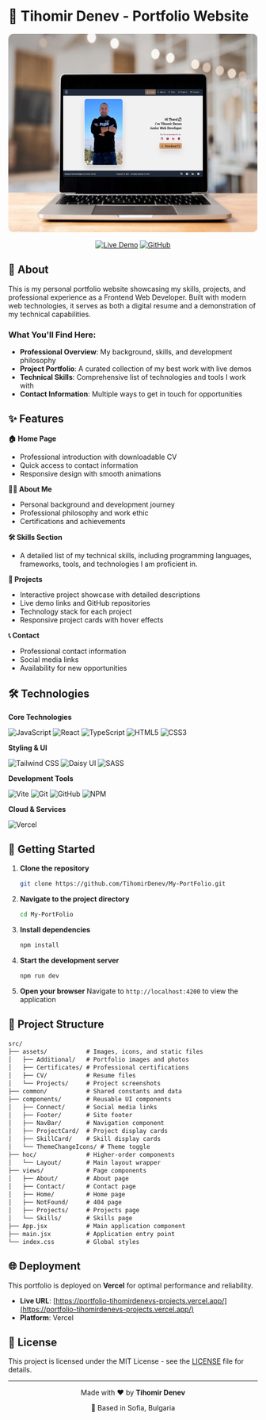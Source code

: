# 🚀 Tihomir Denev - Portfolio Website

<div align="center">
  <img alt="Portfolio Demo" src="./src/assets/Additional/myPortFolio.png" height="400" style="border-radius: 10px;" />
  
  [![Live Demo](https://img.shields.io/badge/Live%20Demo-View%20Portfolio-blue?style=for-the-badge&logo=vercel)](https://portfolio-tihomirdenevs-projects.vercel.app/)
  [![GitHub](https://img.shields.io/badge/GitHub-Repository-black?style=for-the-badge&logo=github)](https://github.com/TihomirDenev/My-PortFolio)
</div>

## 🎯 About

This is my personal portfolio website showcasing my skills, projects, and professional experience as a Frontend Web Developer. Built with modern web technologies, it serves as both a digital resume and a demonstration of my technical capabilities.

### What You'll Find Here:

- **Professional Overview**: My background, skills, and development philosophy
- **Project Portfolio**: A curated collection of my best work with live demos
- **Technical Skills**: Comprehensive list of technologies and tools I work with
- **Contact Information**: Multiple ways to get in touch for opportunities

## ✨ Features

**🏠 Home Page**

- Professional introduction with downloadable CV
- Quick access to contact information
- Responsive design with smooth animations

**👨‍💻 About Me**

- Personal background and development journey
- Professional philosophy and work ethic
- Certifications and achievements

**🛠️ Skills Section**

- A detailed list of my technical skills, including programming languages, frameworks, tools, and technologies I am proficient in.

**📁 Projects**

- Interactive project showcase with detailed descriptions
- Live demo links and GitHub repositories
- Technology stack for each project
- Responsive project cards with hover effects

**📞 Contact**

- Professional contact information
- Social media links
- Availability for new opportunities

## 🛠️ Technologies

**Core Technologies**

![JavaScript](https://img.shields.io/badge/JavaScript-F7DF1E?style=for-the-badge&logo=javascript&logoColor=black) ![React](https://img.shields.io/badge/React-20232A?style=for-the-badge&logo=react&logoColor=61DAFB) ![TypeScript](https://img.shields.io/badge/TypeScript-007ACC?style=for-the-badge&logo=typescript&logoColor=white) ![HTML5](https://img.shields.io/badge/HTML5-E34F26?style=for-the-badge&logo=html5&logoColor=white) ![CSS3](https://img.shields.io/badge/CSS3-1572B6?style=for-the-badge&logo=css3&logoColor=white)

**Styling & UI**

![Tailwind CSS](https://img.shields.io/badge/Tailwind_CSS-38B2AC?style=for-the-badge&logo=tailwind-css&logoColor=white) ![Daisy UI](https://img.shields.io/badge/DaisyUI-5A0EF8?style=for-the-badge&logo=daisyui&logoColor=white) ![SASS](https://img.shields.io/badge/Sass-CC6699?style=for-the-badge&logo=sass&logoColor=white)

**Development Tools**

![Vite](https://img.shields.io/badge/Vite-646CFF?style=for-the-badge&logo=vite&logoColor=white) ![Git](https://img.shields.io/badge/Git-F05032?style=for-the-badge&logo=git&logoColor=white) ![GitHub](https://img.shields.io/badge/GitHub-100000?style=for-the-badge&logo=github&logoColor=white) ![NPM](https://img.shields.io/badge/npm-CB3837?style=for-the-badge&logo=npm&logoColor=white)

**Cloud & Services**

![Vercel](https://img.shields.io/badge/Vercel-000000?style=for-the-badge&logo=vercel&logoColor=white)

## 🚀 Getting Started

1. **Clone the repository**

   ```bash
   git clone https://github.com/TihomirDenev/My-PortFolio.git
   ```

2. **Navigate to the project directory**

   ```bash
   cd My-PortFolio
   ```

3. **Install dependencies**

   ```bash
   npm install
   ```

4. **Start the development server**

   ```bash
   npm run dev
   ```

5. **Open your browser**
   Navigate to `http://localhost:4200` to view the application

## 📁 Project Structure

```
src/
├── assets/           # Images, icons, and static files
│   ├── Additional/   # Portfolio images and photos
│   ├── Certificates/ # Professional certifications
│   ├── CV/           # Resume files
│   └── Projects/     # Project screenshots
├── common/           # Shared constants and data
├── components/       # Reusable UI components
│   ├── Connect/      # Social media links
│   ├── Footer/       # Site footer
│   ├── NavBar/       # Navigation component
│   ├── ProjectCard/  # Project display cards
│   ├── SkillCard/    # Skill display cards
│   └── ThemeChangeIcons/ # Theme toggle
├── hoc/              # Higher-order components
│   └── Layout/       # Main layout wrapper
├── views/            # Page components
│   ├── About/        # About page
│   ├── Contact/      # Contact page
│   ├── Home/         # Home page
│   ├── NotFound/     # 404 page
│   ├── Projects/     # Projects page
│   └── Skills/       # Skills page
├── App.jsx           # Main application component
├── main.jsx          # Application entry point
└── index.css         # Global styles
```

## 🌐 Deployment

This portfolio is deployed on **Vercel** for optimal performance and reliability.

- **Live URL**: [https://portfolio-tihomirdenevs-projects.vercel.app/](https://portfolio-tihomirdenevs-projects.vercel.app/)
- **Platform**: Vercel

## 📄 License

This project is licensed under the MIT License - see the [LICENSE](LICENSE) file for details.

---

<div align="center">
  <p>Made with ❤️ by <strong>Tihomir Denev</strong></p>
  <p>📍 Based in Sofia, Bulgaria</p>
</div>
